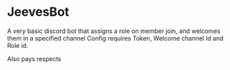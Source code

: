 # JeevesBot
A very basic discord bot that assigns a role on member join, and welcomes them in a specified channel
Config requires Token, Welcome channel Id and Role id.

Also pays respects
